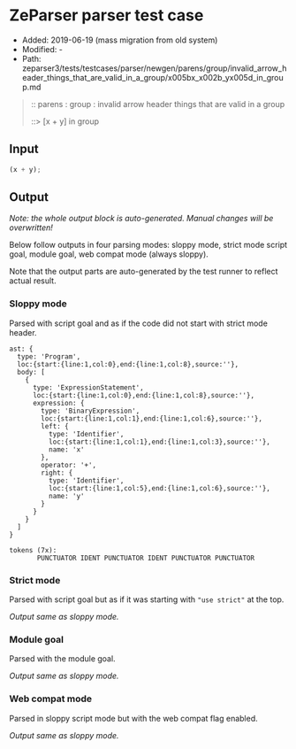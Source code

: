# ZeParser parser test case

- Added: 2019-06-19 (mass migration from old system)
- Modified: -
- Path: zeparser3/tests/testcases/parser/newgen/parens/group/invalid_arrow_header_things_that_are_valid_in_a_group/x005bx_x002b_yx005d_in_group.md

> :: parens : group : invalid arrow header things that are valid in a group
>
> ::> [x + y] in group

## Input

`````js
(x + y);
`````

## Output

_Note: the whole output block is auto-generated. Manual changes will be overwritten!_

Below follow outputs in four parsing modes: sloppy mode, strict mode script goal, module goal, web compat mode (always sloppy).

Note that the output parts are auto-generated by the test runner to reflect actual result.

### Sloppy mode

Parsed with script goal and as if the code did not start with strict mode header.

`````
ast: {
  type: 'Program',
  loc:{start:{line:1,col:0},end:{line:1,col:8},source:''},
  body: [
    {
      type: 'ExpressionStatement',
      loc:{start:{line:1,col:0},end:{line:1,col:8},source:''},
      expression: {
        type: 'BinaryExpression',
        loc:{start:{line:1,col:1},end:{line:1,col:6},source:''},
        left: {
          type: 'Identifier',
          loc:{start:{line:1,col:1},end:{line:1,col:3},source:''},
          name: 'x'
        },
        operator: '+',
        right: {
          type: 'Identifier',
          loc:{start:{line:1,col:5},end:{line:1,col:6},source:''},
          name: 'y'
        }
      }
    }
  ]
}

tokens (7x):
       PUNCTUATOR IDENT PUNCTUATOR IDENT PUNCTUATOR PUNCTUATOR
`````

### Strict mode

Parsed with script goal but as if it was starting with `"use strict"` at the top.

_Output same as sloppy mode._

### Module goal

Parsed with the module goal.

_Output same as sloppy mode._

### Web compat mode

Parsed in sloppy script mode but with the web compat flag enabled.

_Output same as sloppy mode._
